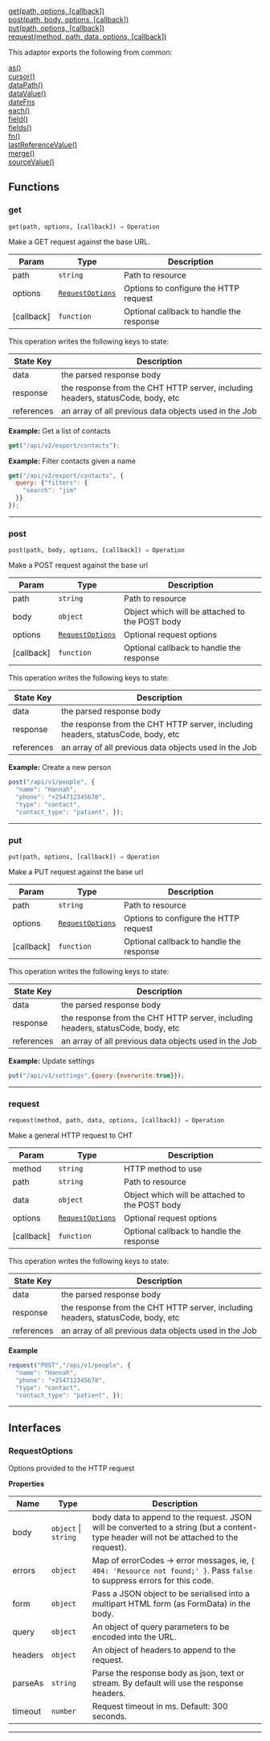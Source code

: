 <dl>
<dt>
    <a href="#get">get(path, options, [callback])</a></dt>
<dt>
    <a href="#post">post(path, body, options, [callback])</a></dt>
<dt>
    <a href="#put">put(path, options, [callback])</a></dt>
<dt>
    <a href="#request">request(method, path, data, options, [callback])</a></dt>
</dl>


This adaptor exports the following from common:
<dl>
<dt>
    <a href="/adaptors/packages/common-docs#as">as()</a>
</dt>
<dt>
    <a href="/adaptors/packages/common-docs#cursor">cursor()</a>
</dt>
<dt>
    <a href="/adaptors/packages/common-docs#datapath">dataPath()</a>
</dt>
<dt>
    <a href="/adaptors/packages/common-docs#datavalue">dataValue()</a>
</dt>
<dt>
    <a href="/adaptors/packages/common-docs#datefns">dateFns</a>
</dt>
<dt>
    <a href="/adaptors/packages/common-docs#each">each()</a>
</dt>
<dt>
    <a href="/adaptors/packages/common-docs#field">field()</a>
</dt>
<dt>
    <a href="/adaptors/packages/common-docs#fields">fields()</a>
</dt>
<dt>
    <a href="/adaptors/packages/common-docs#fn">fn()</a>
</dt>
<dt>
    <a href="/adaptors/packages/common-docs#lastreferencevalue">lastReferenceValue()</a>
</dt>
<dt>
    <a href="/adaptors/packages/common-docs#merge">merge()</a>
</dt>
<dt>
    <a href="/adaptors/packages/common-docs#sourcevalue">sourceValue()</a>
</dt></dl>

## Functions
### get

<p><code>get(path, options, [callback]) ⇒ Operation</code></p>

Make a GET request against the base URL.


| Param | Type | Description |
| --- | --- | --- |
| path | <code>string</code> | Path to resource |
| options | [<code>RequestOptions</code>](#requestoptions) | Options to configure the HTTP request |
| [callback] | <code>function</code> | Optional callback to handle the response |

This operation writes the following keys to state:

| State Key | Description |
| --- | --- |
| data | the parsed response body |
| response | the response from the CHT HTTP server, including headers, statusCode, body, etc |
| references | an array of all previous data objects used in the Job |

**Example:** Get a list of contacts
```js
get("/api/v2/export/contacts");
```
**Example:** Filter contacts given a name
```js
get("/api/v2/export/contacts", {
  query: {"filters": {
    "search": "jim"
  }}
});
```

* * *

### post

<p><code>post(path, body, options, [callback]) ⇒ Operation</code></p>

Make a POST request against the base url


| Param | Type | Description |
| --- | --- | --- |
| path | <code>string</code> | Path to resource |
| body | <code>object</code> | Object which will be attached to the POST body |
| options | [<code>RequestOptions</code>](#requestoptions) | Optional request options |
| [callback] | <code>function</code> | Optional callback to handle the response |

This operation writes the following keys to state:

| State Key | Description |
| --- | --- |
| data | the parsed response body |
| response | the response from the CHT HTTP server, including headers, statusCode, body, etc |
| references | an array of all previous data objects used in the Job |

**Example:** Create a new person
```js
post("/api/v1/people", {  
  "name": "Hannah",
  "phone": "+254712345678",
  "type": "contact",
  "contact_type": "patient", });
```

* * *

### put

<p><code>put(path, options, [callback]) ⇒ Operation</code></p>

Make a PUT request against the base url


| Param | Type | Description |
| --- | --- | --- |
| path | <code>string</code> | Path to resource |
| options | [<code>RequestOptions</code>](#requestoptions) | Options to configure the HTTP request |
| [callback] | <code>function</code> | Optional callback to handle the response |

This operation writes the following keys to state:

| State Key | Description |
| --- | --- |
| data | the parsed response body |
| response | the response from the CHT HTTP server, including headers, statusCode, body, etc |
| references | an array of all previous data objects used in the Job |

**Example:** Update settings
```js
put("/api/v1/settings",{query:{overwrite:true}});
```

* * *

### request

<p><code>request(method, path, data, options, [callback]) ⇒ Operation</code></p>

Make a general HTTP request to CHT


| Param | Type | Description |
| --- | --- | --- |
| method | <code>string</code> | HTTP method to use |
| path | <code>string</code> | Path to resource |
| data | <code>object</code> | Object which will be attached to the POST body |
| options | [<code>RequestOptions</code>](#requestoptions) | Optional request options |
| [callback] | <code>function</code> | Optional callback to handle the response |

This operation writes the following keys to state:

| State Key | Description |
| --- | --- |
| data | the parsed response body |
| response | the response from the CHT HTTP server, including headers, statusCode, body, etc |
| references | an array of all previous data objects used in the Job |

**Example**
```js
request("POST","/api/v1/people", {  
  "name": "Hannah",
  "phone": "+254712345678",
  "type": "contact",
  "contact_type": "patient", });
```

* * *


##  Interfaces

### RequestOptions

Options provided to the HTTP request


**Properties**

| Name | Type | Description |
| --- | --- | --- |
| body | <code>object</code> \| <code>string</code> | body data to append to the request. JSON will be converted to a string (but a content-type header will not be attached to the request). |
| errors | <code>object</code> | Map of errorCodes -> error messages, ie, `{ 404: 'Resource not found;' }`. Pass `false` to suppress errors for this code. |
| form | <code>object</code> | Pass a JSON object to be serialised into a multipart HTML form (as FormData) in the body. |
| query | <code>object</code> | An object of query parameters to be encoded into the URL. |
| headers | <code>object</code> | An object of headers to append to the request. |
| parseAs | <code>string</code> | Parse the response body as json, text or stream. By default will use the response headers. |
| timeout | <code>number</code> | Request timeout in ms. Default: 300 seconds. |


* * *

